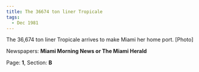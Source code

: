 ```yaml
---  
title: The 36674 ton liner Tropicale  
tags:  
  - Dec 1981  
---  
```

  
The 36,674 ton liner Tropicale arrives to make Miami her home port. [Photo]  
  
Newspapers: **Miami Morning News or The Miami Herald**  
  
Page: **1**, Section: **B** 
